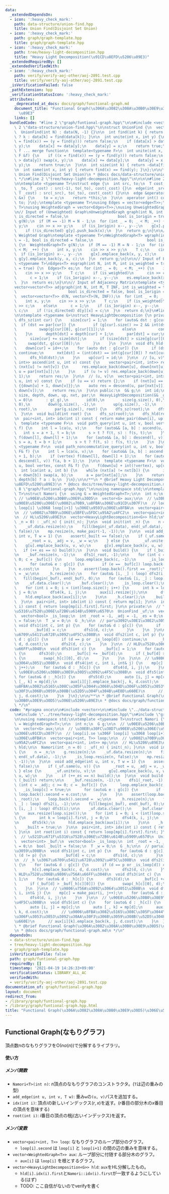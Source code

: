 ```yaml
---
data:
  _extendedDependsOn:
  - icon: ':heavy_check_mark:'
    path: data-structure/union-find.hpp
    title: Union Find(Disjoint Set Union)
  - icon: ':heavy_check_mark:'
    path: graph/graph-template.hpp
    title: graph/graph-template.hpp
  - icon: ':heavy_check_mark:'
    path: tree/heavy-light-decomposition.hpp
    title: "Heavy Light Decomposition(\u91CD\u8EFD\u5206\u89E3)"
  _extendedRequiredBy: []
  _extendedVerifiedWith:
  - icon: ':heavy_check_mark:'
    path: verify/verify-aoj-other/aoj-2891.test.cpp
    title: verify/verify-aoj-other/aoj-2891.test.cpp
  _isVerificationFailed: false
  _pathExtension: hpp
  _verificationStatusIcon: ':heavy_check_mark:'
  attributes:
    _deprecated_at_docs: docs/graph/functional-graph.md
    document_title: "Functional Graph(\u306A\u3082\u308A\u30B0\u30E9\u30D5)\u306E\u5206\
      \u89E3"
    links: []
  bundledCode: "#line 2 \"graph/funtional-graph.hpp\"\n\n#include <vector>\n\n#line\
    \ 2 \"data-structure/union-find.hpp\"\n\nstruct UnionFind {\n  vector<int> data;\n\
    \  UnionFind(int N) : data(N, -1) {}\n\n  int find(int k) { return data[k] < 0\
    \ ? k : data[k] = find(data[k]); }\n\n  int unite(int x, int y) {\n    if ((x\
    \ = find(x)) == (y = find(y))) return false;\n    if (data[x] > data[y]) swap(x,\
    \ y);\n    data[x] += data[y];\n    data[y] = x;\n    return true;\n  }\n\n  //\
    \ f ... merge function\n  template<typename F>\n  int unite(int x, int y,const\
    \ F &f) {\n    if ((x = find(x)) == (y = find(y))) return false;\n    if (data[x]\
    \ > data[y]) swap(x, y);\n    data[x] += data[y];\n    data[y] = x;\n    f(x,\
    \ y);\n    return true;\n  }\n\n  int size(int k) { return -data[find(k)]; }\n\
    \n  int same(int x, int y) { return find(x) == find(y); }\n};\n\n/**\n * @brief\
    \ Union Find(Disjoint Set Union)\n * @docs docs/data-structure/union-find.md\n\
    \ */\n#line 2 \"tree/heavy-light-decomposition.hpp\"\n\n\n\n#line 2 \"graph/graph-template.hpp\"\
    \n\ntemplate <typename T>\nstruct edge {\n  int src, to;\n  T cost;\n\n  edge(int\
    \ _to, T _cost) : src(-1), to(_to), cost(_cost) {}\n  edge(int _src, int _to,\
    \ T _cost) : src(_src), to(_to), cost(_cost) {}\n\n  edge &operator=(const int\
    \ &x) {\n    to = x;\n    return *this;\n  }\n\n  operator int() const { return\
    \ to; }\n};\ntemplate <typename T>\nusing Edges = vector<edge<T>>;\ntemplate <typename\
    \ T>\nusing WeightedGraph = vector<Edges<T>>;\nusing UnweightedGraph = vector<vector<int>>;\n\
    \n// Input of (Unweighted) Graph\nUnweightedGraph graph(int N, int M = -1, bool\
    \ is_directed = false,\n                      bool is_1origin = true) {\n  UnweightedGraph\
    \ g(N);\n  if (M == -1) M = N - 1;\n  for (int _ = 0; _ < M; _++) {\n    int x,\
    \ y;\n    cin >> x >> y;\n    if (is_1origin) x--, y--;\n    g[x].push_back(y);\n\
    \    if (!is_directed) g[y].push_back(x);\n  }\n  return g;\n}\n\n// Input of\
    \ Weighted Graph\ntemplate <typename T>\nWeightedGraph<T> wgraph(int N, int M\
    \ = -1, bool is_directed = false,\n                        bool is_1origin = true)\
    \ {\n  WeightedGraph<T> g(N);\n  if (M == -1) M = N - 1;\n  for (int _ = 0; _\
    \ < M; _++) {\n    int x, y;\n    cin >> x >> y;\n    T c;\n    cin >> c;\n  \
    \  if (is_1origin) x--, y--;\n    g[x].emplace_back(x, y, c);\n    if (!is_directed)\
    \ g[y].emplace_back(y, x, c);\n  }\n  return g;\n}\n\n// Input of Edges\ntemplate\
    \ <typename T>\nEdges<T> esgraph(int N, int M, int is_weighted = true, bool is_1origin\
    \ = true) {\n  Edges<T> es;\n  for (int _ = 0; _ < M; _++) {\n    int x, y;\n\
    \    cin >> x >> y;\n    T c;\n    if (is_weighted)\n      cin >> c;\n    else\n\
    \      c = 1;\n    if (is_1origin) x--, y--;\n    es.emplace_back(x, y, c);\n\
    \  }\n  return es;\n}\n\n// Input of Adjacency Matrix\ntemplate <typename T>\n\
    vector<vector<T>> adjgraph(int N, int M, T INF, int is_weighted = true,\n    \
    \                       bool is_directed = false, bool is_1origin = true) {\n\
    \  vector<vector<T>> d(N, vector<T>(N, INF));\n  for (int _ = 0; _ < M; _++) {\n\
    \    int x, y;\n    cin >> x >> y;\n    T c;\n    if (is_weighted)\n      cin\
    \ >> c;\n    else\n      c = 1;\n    if (is_1origin) x--, y--;\n    d[x][y] =\
    \ c;\n    if (!is_directed) d[y][x] = c;\n  }\n  return d;\n}\n#line 6 \"tree/heavy-light-decomposition.hpp\"\
    \n\ntemplate <typename G>\nstruct HeavyLightDecomposition {\n private:\n  void\
    \ dfs_sz(int cur) {\n    size[cur] = 1;\n    for (auto& dst : g[cur]) {\n    \
    \  if (dst == par[cur]) {\n        if (g[cur].size() >= 2 && int(dst) == int(g[cur][0]))\n\
    \          swap(g[cur][0], g[cur][1]);\n        else\n          continue;\n  \
    \    }\n      depth[dst] = depth[cur] + 1;\n      par[dst] = cur;\n      dfs_sz(dst);\n\
    \      size[cur] += size[dst];\n      if (size[dst] > size[g[cur][0]]) {\n   \
    \     swap(dst, g[cur][0]);\n      }\n    }\n  }\n\n  void dfs_hld(int cur) {\n\
    \    down[cur] = id++;\n    for (auto dst : g[cur]) {\n      if (dst == par[cur])\
    \ continue;\n      nxt[dst] = (int(dst) == int(g[cur][0]) ? nxt[cur] : int(dst));\n\
    \      dfs_hld(dst);\n    }\n    up[cur] = id;\n  }\n\n  // [u, v)\n  vector<pair<int,\
    \ int>> ascend(int u, int v) const {\n    vector<pair<int, int>> res;\n    while\
    \ (nxt[u] != nxt[v]) {\n      res.emplace_back(down[u], down[nxt[u]]);\n     \
    \ u = par[nxt[u]];\n    }\n    if (u != v) res.emplace_back(down[u], down[v] +\
    \ 1);\n    return res;\n  }\n\n  // (u, v]\n  vector<pair<int, int>> descend(int\
    \ u, int v) const {\n    if (u == v) return {};\n    if (nxt[u] == nxt[v]) return\
    \ {{down[u] + 1, down[v]}};\n    auto res = descend(u, par[nxt[v]]);\n    res.emplace_back(down[nxt[v]],\
    \ down[v]);\n    return res;\n  }\n\n public:\n  G& g;\n  int id;\n  vector<int>\
    \ size, depth, down, up, nxt, par;\n  HeavyLightDecomposition(G& _g, int root\
    \ = 0)\n      : g(_g),\n        id(0),\n        size(g.size(), 0),\n        depth(g.size(),\
    \ 0),\n        down(g.size(), -1),\n        up(g.size(), -1),\n        nxt(g.size(),\
    \ root),\n        par(g.size(), root) {\n    dfs_sz(root);\n    dfs_hld(root);\n\
    \  }\n\n  void build(int root) {\n    dfs_sz(root);\n    dfs_hld(root);\n  }\n\
    \n  pair<int, int> idx(int i) const { return make_pair(down[i], up[i]); }\n\n\
    \  template <typename F>\n  void path_query(int u, int v, bool vertex, const F&\
    \ f) {\n    int l = lca(u, v);\n    for (auto&& [a, b] : ascend(u, l)) {\n   \
    \   int s = a + 1, t = b;\n      s > t ? f(t, s) : f(s, t);\n    }\n    if (vertex)\
    \ f(down[l], down[l] + 1);\n    for (auto&& [a, b] : descend(l, v)) {\n      int\
    \ s = a, t = b + 1;\n      s > t ? f(t, s) : f(s, t);\n    }\n  }\n\n  template\
    \ <typename F>\n  void path_noncommutative_query(int u, int v, bool vertex, const\
    \ F& f) {\n    int l = lca(u, v);\n    for (auto&& [a, b] : ascend(u, l)) f(a\
    \ + 1, b);\n    if (vertex) f(down[l], down[l] + 1);\n    for (auto&& [a, b] :\
    \ descend(l, v)) f(a, b + 1);\n  }\n\n  template <typename F>\n  void subtree_query(int\
    \ u, bool vertex, const F& f) {\n    f(down[u] + int(!vertex), up[u]);\n  }\n\n\
    \  int lca(int a, int b) {\n    while (nxt[a] != nxt[b]) {\n      if (down[a]\
    \ < down[b]) swap(a, b);\n      a = par[nxt[a]];\n    }\n    return depth[a] <\
    \ depth[b] ? a : b;\n  }\n};\n\n/**\n * @brief Heavy Light Decomposition(\u91CD\
    \u8EFD\u5206\u89E3)\n * @docs docs/tree/heavy-light-decomposition.md\n */\n#line\
    \ 8 \"graph/funtional-graph.hpp\"\n\nusing namespace std;\n\ntemplate <typename\
    \ T>\nstruct Namori {\n  using G = WeightedGraph<T>;\n\n  int n;\n  G g;\n\n \
    \ // \u90E8\u5206\u30B0\u30E9\u30D5\n  vector<G> aux;\n\n  // \u30EB\u30FC\u30D7\
    \u90E8\u5206\u306E(\u9802\u70B9,\u8FBA\u306E\u91CD\u307F)\n  // loop[i].se \u306F\
    \ loop[i] \u3068 loop[i+1] \u306E\u9593\u306E\u8FBA\n  vector<pair<int, T>> loop;\n\
    \n  // \u9802\u70B9\u306E\u5BFE\u5FDC\u95A2\u4FC2\n  vector<pair<int, int>> mp;\n\
    \n  // HL\u5206\u89E3\n  vector<HeavyLightDecomposition<G>> hld;\n\n  Namori(int\
    \ _n = 0) : _uf(_n) { init(_n); }\n\n  void init(int _n) {\n    n = _n;\n    g.resize(n);\n\
    \    _uf.data.resize(n);\n    fill(begin(_uf.data), end(_uf.data), -1);\n    _is_loop.resize(n,\
    \ false);\n    mp.resize(n, make_pair(-1, -1));\n  }\n\n  void add_edge(int u,\
    \ int v, T w = 1) {\n    assert(_built == false);\n    if (_uf.same(u, v)) {\n\
    \      _root = u, _adj = v, _w = w;\n    } else {\n      _uf.unite(u, v);\n  \
    \    g[u].emplace_back(u, v, w);\n      g[v].emplace_back(v, u, w);\n    }\n \
    \   if (++_es == n) build();\n  }\n\n  void build() {\n    if (_built) return;\n\
    \n    _buf.resize(n, -1);\n    dfs1(_root, -1);\n\n    for (int c = _adj; c >=\
    \ 0; c = _buf[c]) {\n      loop.emplace_back(c, -1);\n      _is_loop[c] = true;\n\
    \      for (auto& e : g[c]) {\n        if (e == _buf[c]) loop.back().second =\
    \ e.cost;\n      }\n    }\n    assert(loop.back().first == _root);\n    loop.back().second\
    \ = _w;\n\n    _h.resize(n);\n    for (auto& [i, _] : loop) dfs2(i, -1);\n\n \
    \   fill(begin(_buf), end(_buf), 0);\n    for (auto& [i, _] : loop) dfs3(i);\n\
    \n    _uf.data.clear();\n    _buf.clear();\n    _is_loop.clear();\n\n    aux.resize(loop.size());\n\
    \    for (int i = 0; i < (int)loop.size(); i++) {\n      int k = loop[i].first,\
    \ j = 0;\n      dfs4(k, i, j);\n      aux[i].resize(j);\n\n      dfs5(k);\n  \
    \    hld.emplace_back(aux[i]);\n    }\n\n    _h.clear();\n    _built = true;\n\
    \  }\n\n  pair<int, int> idx(int i) const { return mp[i]; }\n\n  int root(int\
    \ i) const { return loop[mp[i].first].first; }\n\n private:\n  // \u521D\u671F\
    \u5316\u7528\u306E\u72B6\u614B\u5909\u6570\n  UnionFind _uf;\n  vector<int> _buf;\n\
    \  vector<bool> _is_loop;\n  int _root = -1, _adj = -1, _es = 0;\n  bool _built\
    \ = false;\n  T _w = 0;\n  G _h;\n\n  // par\u3092\u30E1\u30E2\u3059\u308B\n \
    \ void dfs1(int c, int p) {\n    for (auto& d : g[c]) {\n      if (d != p) {\n\
    \        _buf[d] = c;\n        dfs1(d, c);\n      }\n    }\n  }\n\n  // _h \u3067\
    \u6709\u5411\u6728\u3092\u4F5C\u308B\n  void dfs2(int c, int p) {\n    for (auto&\
    \ d : g[c]) {\n      if (d == p or _is_loop[d]) continue;\n      _h[c].emplace_back(c,\
    \ d, d.cost);\n      dfs2(d, c);\n    }\n  }\n\n  // HLD\u7528\u306B\u9806\u756A\
    \u66FF\u3048\n  void dfs3(int c) {\n    _buf[c] = 1;\n    for (auto& d : _h[c])\
    \ {\n      dfs3(d);\n      _buf[c] += _buf[d];\n      if (_buf[d] > _buf[_h[c][0]])\
    \ {\n        swap(_h[c][0], d);\n      }\n    }\n  }\n\n  // \u9806\u756A\u3092\
    \u3064\u3051\u308B\n  void dfs4(int c, int i, int& j) {\n    mp[c] = make_pair(i,\
    \ j++);\n    for (auto& d : _h[c]) {\n      dfs4(d, i, j);\n    }\n  }\n\n  //\
    \ \u90E8\u5206\u30B0\u30E9\u30D5\u3092\u4F5C\u308B\n  void dfs5(int c) {\n   \
    \ for (auto& d : _h[c]) {\n      dfs5(d);\n      auto [i, j] = mp[c];\n      auto\
    \ [_, k] = mp[d];\n      aux[i][j].emplace_back(j, k, d.cost);\n      // \u9006\
    \u8FBA\u3082\u5165\u308C\u305F\u3044\u3068\u304D\u306F\u3053\u3053\u3092\u30AA\
    \u30F3\u306B\u3059\u308B(\u52D5\u304F\u304B\u4E0D\u660E)\n      // aux[i][k].emplace_back(k,\
    \ j, d.cost);\n    }\n  }\n};\n\n/**\n * @brief Functional Graph(\u306A\u3082\u308A\
    \u30B0\u30E9\u30D5)\u306E\u5206\u89E3\n * @docs docs/graph/functional-graph.md\n\
    \ */\n"
  code: "#pragma once\n\n#include <vector>\n\n#include \"../data-structure/union-find.hpp\"\
    \n#include \"../tree/heavy-light-decomposition.hpp\"\n#include \"graph-template.hpp\"\
    \n\nusing namespace std;\n\ntemplate <typename T>\nstruct Namori {\n  using G\
    \ = WeightedGraph<T>;\n\n  int n;\n  G g;\n\n  // \u90E8\u5206\u30B0\u30E9\u30D5\
    \n  vector<G> aux;\n\n  // \u30EB\u30FC\u30D7\u90E8\u5206\u306E(\u9802\u70B9,\u8FBA\
    \u306E\u91CD\u307F)\n  // loop[i].se \u306F loop[i] \u3068 loop[i+1] \u306E\u9593\
    \u306E\u8FBA\n  vector<pair<int, T>> loop;\n\n  // \u9802\u70B9\u306E\u5BFE\u5FDC\
    \u95A2\u4FC2\n  vector<pair<int, int>> mp;\n\n  // HL\u5206\u89E3\n  vector<HeavyLightDecomposition<G>>\
    \ hld;\n\n  Namori(int _n = 0) : _uf(_n) { init(_n); }\n\n  void init(int _n)\
    \ {\n    n = _n;\n    g.resize(n);\n    _uf.data.resize(n);\n    fill(begin(_uf.data),\
    \ end(_uf.data), -1);\n    _is_loop.resize(n, false);\n    mp.resize(n, make_pair(-1,\
    \ -1));\n  }\n\n  void add_edge(int u, int v, T w = 1) {\n    assert(_built ==\
    \ false);\n    if (_uf.same(u, v)) {\n      _root = u, _adj = v, _w = w;\n   \
    \ } else {\n      _uf.unite(u, v);\n      g[u].emplace_back(u, v, w);\n      g[v].emplace_back(v,\
    \ u, w);\n    }\n    if (++_es == n) build();\n  }\n\n  void build() {\n    if\
    \ (_built) return;\n\n    _buf.resize(n, -1);\n    dfs1(_root, -1);\n\n    for\
    \ (int c = _adj; c >= 0; c = _buf[c]) {\n      loop.emplace_back(c, -1);\n   \
    \   _is_loop[c] = true;\n      for (auto& e : g[c]) {\n        if (e == _buf[c])\
    \ loop.back().second = e.cost;\n      }\n    }\n    assert(loop.back().first ==\
    \ _root);\n    loop.back().second = _w;\n\n    _h.resize(n);\n    for (auto& [i,\
    \ _] : loop) dfs2(i, -1);\n\n    fill(begin(_buf), end(_buf), 0);\n    for (auto&\
    \ [i, _] : loop) dfs3(i);\n\n    _uf.data.clear();\n    _buf.clear();\n    _is_loop.clear();\n\
    \n    aux.resize(loop.size());\n    for (int i = 0; i < (int)loop.size(); i++)\
    \ {\n      int k = loop[i].first, j = 0;\n      dfs4(k, i, j);\n      aux[i].resize(j);\n\
    \n      dfs5(k);\n      hld.emplace_back(aux[i]);\n    }\n\n    _h.clear();\n\
    \    _built = true;\n  }\n\n  pair<int, int> idx(int i) const { return mp[i];\
    \ }\n\n  int root(int i) const { return loop[mp[i].first].first; }\n\n private:\n\
    \  // \u521D\u671F\u5316\u7528\u306E\u72B6\u614B\u5909\u6570\n  UnionFind _uf;\n\
    \  vector<int> _buf;\n  vector<bool> _is_loop;\n  int _root = -1, _adj = -1, _es\
    \ = 0;\n  bool _built = false;\n  T _w = 0;\n  G _h;\n\n  // par\u3092\u30E1\u30E2\
    \u3059\u308B\n  void dfs1(int c, int p) {\n    for (auto& d : g[c]) {\n      if\
    \ (d != p) {\n        _buf[d] = c;\n        dfs1(d, c);\n      }\n    }\n  }\n\
    \n  // _h \u3067\u6709\u5411\u6728\u3092\u4F5C\u308B\n  void dfs2(int c, int p)\
    \ {\n    for (auto& d : g[c]) {\n      if (d == p or _is_loop[d]) continue;\n\
    \      _h[c].emplace_back(c, d, d.cost);\n      dfs2(d, c);\n    }\n  }\n\n  //\
    \ HLD\u7528\u306B\u9806\u756A\u66FF\u3048\n  void dfs3(int c) {\n    _buf[c] =\
    \ 1;\n    for (auto& d : _h[c]) {\n      dfs3(d);\n      _buf[c] += _buf[d];\n\
    \      if (_buf[d] > _buf[_h[c][0]]) {\n        swap(_h[c][0], d);\n      }\n\
    \    }\n  }\n\n  // \u9806\u756A\u3092\u3064\u3051\u308B\n  void dfs4(int c, int\
    \ i, int& j) {\n    mp[c] = make_pair(i, j++);\n    for (auto& d : _h[c]) {\n\
    \      dfs4(d, i, j);\n    }\n  }\n\n  // \u90E8\u5206\u30B0\u30E9\u30D5\u3092\
    \u4F5C\u308B\n  void dfs5(int c) {\n    for (auto& d : _h[c]) {\n      dfs5(d);\n\
    \      auto [i, j] = mp[c];\n      auto [_, k] = mp[d];\n      aux[i][j].emplace_back(j,\
    \ k, d.cost);\n      // \u9006\u8FBA\u3082\u5165\u308C\u305F\u3044\u3068\u304D\
    \u306F\u3053\u3053\u3092\u30AA\u30F3\u306B\u3059\u308B(\u52D5\u304F\u304B\u4E0D\
    \u660E)\n      // aux[i][k].emplace_back(k, j, d.cost);\n    }\n  }\n};\n\n/**\n\
    \ * @brief Functional Graph(\u306A\u3082\u308A\u30B0\u30E9\u30D5)\u306E\u5206\u89E3\
    \n * @docs docs/graph/functional-graph.md\n */\n"
  dependsOn:
  - data-structure/union-find.hpp
  - tree/heavy-light-decomposition.hpp
  - graph/graph-template.hpp
  isVerificationFile: false
  path: graph/funtional-graph.hpp
  requiredBy: []
  timestamp: '2021-04-19 14:26:33+09:00'
  verificationStatus: LIBRARY_ALL_AC
  verifiedWith:
  - verify/verify-aoj-other/aoj-2891.test.cpp
documentation_of: graph/funtional-graph.hpp
layout: document
redirect_from:
- /library/graph/funtional-graph.hpp
- /library/graph/funtional-graph.hpp.html
title: "Functional Graph(\u306A\u3082\u308A\u30B0\u30E9\u30D5)\u306E\u5206\u89E3"
---
```

## Functional Graph(なもりグラフ)

頂点数$n$のなもりグラフを$\mathrm{O}(n\alpha (n))$で分解するライブラリ。

#### 使い方

##### メンバ関数

- `Namori<T>(int n)`: $n$頂点のなもりグラフのコンストラクタ。(`T`は辺の重みの型)
- `add_edge(int u, int v, T w)`: 重み`w`の`(u, v)`パスを追加する。
- `idx(int i)`: 頂点$i$の新しいインデックス$(r,x)$を返す。($r$番目の部分木の$x$番目の頂点を意味する)
- `root(int i)`: $i$番目の頂点の根$j$(古いインデックス)を返す。

##### メンバ変数

- `vector<pair<int, T>> loop`: なもりグラフのループ部分のグラフ。
  - `loop[i].second` は `loop[i]` と `loop[i+1]` の間の辺の重みを意味する。
- `vector<WeightedGraph<T>> aux`: ループ部分に付随する部分木のグラフ。
  - `aux[i]` は `loop[i]` を根とするグラフ。
- `vector<HeavyLightDecomposition<G>> hld`: `aux`をHL分解したもの。
  - `hld[i].idx(i).first`と`Namori::idx(i).first`が一致するようにしている(はず)
  - TODO: ここ自信がないのでverifyを書く
